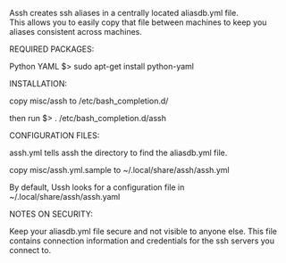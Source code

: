 Assh creates ssh aliases in a centrally located aliasdb.yml file.  
This allows you to easily copy that file between machines to keep
you aliases consistent across machines.



REQUIRED PACKAGES:

Python YAML
$> sudo apt-get install python-yaml


INSTALLATION:

copy misc/assh to /etc/bash_completion.d/

then run
$> . /etc/bash_completion.d/assh


CONFIGURATION FILES:

assh.yml tells assh the directory to find the aliasdb.yml file.

copy misc/assh.yml.sample to ~/.local/share/assh/assh.yml

By default, Ussh looks for a configuration file in 
~/.local/share/assh/assh.yaml

NOTES ON SECURITY:

Keep your aliasdb.yml file secure and not visible to anyone
else.  This file contains connection information and
credentials for the ssh servers you connect to.


